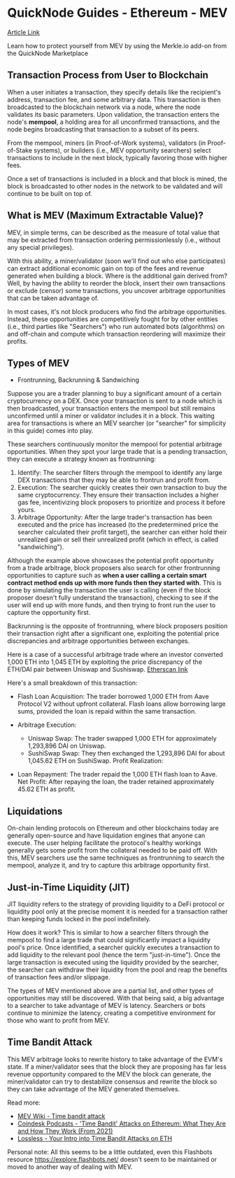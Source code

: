 # QuickNode Guides - Ethereum - MEV

[Article Link](https://www.quicknode.com/guides/ethereum-development/MEV/what-is-mev)

Learn how to protect yourself from MEV by using the Merkle.io add-on from the QuickNode Marketplace

## Transaction Process from User to Blockchain

When a user initiates a transaction, they specify details like the recipient's address, transaction fee, and some arbitrary data. This transaction is then broadcasted to the blockchain network via a node, where the node validates its basic parameters. Upon validation, the transaction enters the node's **mempool**, a holding area for all unconfirmed transactions, and the node begins broadcasting that transaction to a subset of its peers.

From the mempool, miners (in Proof-of-Work systems), validators (in Proof-of-Stake systems), or builders (i.e., MEV opportunity searchers) select transactions to include in the next block, typically favoring those with higher fees.

Once a set of transactions is included in a block and that block is mined, the block is broadcasted to other nodes in the network to be validated and will continue to be built on top of.

## What is MEV (Maximum Extractable Value)?

MEV, in simple terms, can be described as the measure of total value that may be extracted from transaction ordering permissionlessly (i.e., without any special privileges).

With this ability, a miner/validator (soon we'll find out who else participates) can extract additional economic gain on top of the fees and revenue generated when building a block. Where is the additional gain derived from? Well, by having the ability to reorder the block, insert their own transactions or exclude (censor) some transactions, you uncover arbitrage opportunities that can be taken advantage of.

In most cases, it's not block producers who find the arbitrage opportunities. Instead, these opportunities are competitively fought for by other entities (i.e., third parties like "Searchers") who run automated bots (algorithms) on and off-chain and compute which transaction reordering will maximize their profits.

## Types of MEV

- Frontrunning, Backrunning & Sandwiching

Suppose you are a trader planning to buy a significant amount of a certain cryptocurrency on a DEX. Once your transaction is sent to a node which is then broadcasted, your transaction enters the mempool but still remains unconfirmed until a miner or validator includes it in a block. This waiting area for transactions is where an MEV searcher (or "searcher" for simplicity in this guide) comes into play.

These searchers continuously monitor the mempool for potential arbitrage opportunities. When they spot your large trade that is a pending transaction, they can execute a strategy known as frontrunning:

1. Identify: The searcher filters through the mempool to identify any large DEX transactions that they may be able to frontrun and profit from.
2. Execution: The searcher quickly creates their own transaction to buy the same cryptocurrency. They ensure their transaction includes a higher gas fee, incentivizing block proposers to prioritize and process it before yours.
3. Arbitrage Opportunity: After the large trader's transaction has been executed and the price has increased (to the predetermined price the searcher calculated their profit target), the searcher can either hold their unrealized gain or sell their unrealized profit (which in effect, is called "sandwiching").

Although the example above showcases the potential profit opportunity from a trade arbitrage, block proposers also search for other frontrunning opportunities to capture such as **when a user calling a certain smart contract method ends up with more funds then they started with**. This is done by simulating the transaction the user is calling (even if the block proposer doesn't fully understand the transaction), checking to see if the user will end up with more funds, and then trying to front run the user to capture the opportunity first.

Backrunning is the opposite of frontrunning, where block proposers position their transaction right after a significant one, exploiting the potential price discrepancies and arbitrage opportunities between exchanges.

Here is a case of a successful arbitrage trade where an investor converted 1,000 ETH into 1,045 ETH by exploiting the price discrepancy of the ETH/DAI pair between Uniswap and Sushiswap. [Etherscan link](https://etherscan.io/tx/0x5e1657ef0e9be9bc72efefe59a2528d0d730d478cfc9e6cdd09af9f997bb3ef4)

Here's a small breakdown of this transaction:

- Flash Loan Acquisition: The trader borrowed 1,000 ETH from Aave Protocol V2 without upfront collateral. Flash loans allow borrowing large sums, provided the loan is repaid within the same transaction.

- Arbitrage Execution:

  - Uniswap Swap: The trader swapped 1,000 ETH for approximately 1,293,896 DAI on Uniswap.
  - SushiSwap Swap: They then exchanged the 1,293,896 DAI for about 1,045.62 ETH on SushiSwap.
    Profit Realization:

- Loan Repayment: The trader repaid the 1,000 ETH flash loan to Aave.
  Net Profit: After repaying the loan, the trader retained approximately 45.62 ETH as profit.

## Liquidations

On-chain lending protocols on Ethereum and other blockchains today are generally open-source and have liquidation engines that anyone can execute. The user helping facilitate the protocol's healthy workings generally gets some profit from the collateral needed to be paid off. With this, MEV searchers use the same techniques as frontrunning to search the mempool, analyze it, and try to capture this arbitrage opportunity first.

## Just-in-Time Liquidity (JIT)

JIT liquidity refers to the strategy of providing liquidity to a DeFi protocol or liquidity pool only at the precise moment it is needed for a transaction rather than keeping funds locked in the pool indefinitely.

How does it work? This is similar to how a searcher filters through the mempool to find a large trade that could significantly impact a liquidity pool's price. Once identified, a searcher quickly executes a transaction to add liquidity to the relevant pool (hence the term "just-in-time"). Once the large transaction is executed using the liquidity provided by the searcher, the searcher can withdraw their liquidity from the pool and reap the benefits of transaction fees and/or slippage.

The types of MEV mentioned above are a partial list, and other types of opportunities may still be discovered. With that being said, a big advantage to a searcher to take advantage of MEV is latency. Searchers or bots continue to minimize the latency, creating a competitive environment for those who want to profit from MEV.

## Time Bandit Attack

This MEV arbitrage looks to rewrite history to take advantage of the EVM's state. If a miner/validator sees that the block they are proposing has far less revenue opportunity compared to the MEV the block can generate, the miner/validator can try to destabilize consensus and rewrite the block so they can take advantage of the MEV generated themselves.

Read more:

- [MEV Wiki - Time bandit attack](https://www.mev.wiki/attack-examples/time-bandit-attack)
- [Coindesk Podcasts - 'Time Bandit' Attacks on Ethereum: What They Are and How They Work (From 2021)](https://www.coindesk.com/podcasts/mapping-out-eth-2-0/time-bandit-attacks-on-ethereum-what-they-are-and-how-they-work)
- [Lossless - Your Intro into Time Bandit Attacks on ETH](https://losslessdefi.medium.com/your-intro-into-time-bandit-attacks-on-eth-5a578e3ae6a4)

Personal note: All this seems to be a little outdated, even this Flashbots resource https://explore.flashbots.net/ doesn't seem to be maintained or moved to another way of dealing with MEV.
